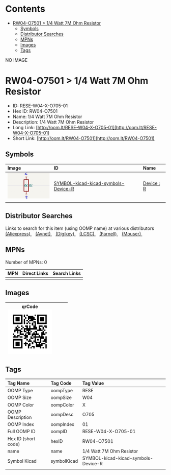 



Contents
========

* [RW04-O7501 > 1/4 Watt 7M Ohm Resistor](#rw04-o7501--14-watt-7m-ohm-resistor)
	* [Symbols](#symbols)
	* [Distributor Searches](#distributor-searches)
	* [MPNs](#mpns)
	* [Images](#images)
	* [Tags](#tags)
  
NO IMAGE  
# RW04-O7501 > 1/4 Watt 7M Ohm Resistor

- ID: RESE-W04-X-O705-01
- Hex ID: RW04-O7501
- Name: 1/4 Watt 7M Ohm Resistor
- Description: 1/4 Watt 7M Ohm Resistor
- Long Link: [http://oom.lt/RESE-W04-X-O705-01](http://oom.lt/RESE-W04-X-O705-01)
- Short Link: [http://oom.lt/RW04-O7501](http://oom.lt/RW04-O7501)

## Symbols
  

|Image|ID|Name|
| :--- | :--- | :--- |
|[![](https://raw.githubusercontent.com/oomlout/oomlout_OOMP_eda_V2/main/SYMBOL/kicad/kicad-symbols/Device/R/image_140.png)](https://github.com/oomlout/oomlout_OOMP_eda_V2/tree/main/SYMBOL/kicad/kicad-symbols/Device/R/)|[SYMBOL-kicad-kicad-symbols-Device-R](https://github.com/oomlout/oomlout_OOMP_eda_V2/tree/main/SYMBOL/kicad/kicad-symbols/Device/R/)|[Device : R](https://github.com/oomlout/oomlout_OOMP_eda_V2/tree/main/SYMBOL/kicad/kicad-symbols/Device/R/)|
||||

## Distributor Searches
  
Links to search for this item (using OOMP name) at various distributors  
[(Aliexpress) ](https://www.aliexpress.com/wholesale?SearchText=11171/4+Watt+7M+Ohm+Resistor)&nbsp;&nbsp;&nbsp;[(Avnet) ](https://www.avnet.com/shop/us/search/1/4+Watt+7M+Ohm+Resistor)&nbsp;&nbsp;&nbsp;[(Digikey) ](https://www.digikey.co.uk/en/products/result?s=1/4+Watt+7M+Ohm+Resistor)&nbsp;&nbsp;&nbsp;[(LCSC) ](https://www.lcsc.com/search?q=1/4+Watt+7M+Ohm+Resistor)&nbsp;&nbsp;&nbsp;[(Farnell) ](https://uk.farnell.com/search?st=1/4+Watt+7M+Ohm+Resistor)&nbsp;&nbsp;&nbsp;[(Mouser) ](https://www.mouser.com/c/?q=1/4+Watt+7M+Ohm+Resistor)&nbsp;&nbsp;&nbsp;
## MPNs
  
Number of MPNs: 0  

|MPN|Direct Links|Search Links|
| :--- | :--- | :--- |
||||

## Images
  

|qrCode<br>[![](https://raw.githubusercontent.com/oomlout/oomlout_OOMP_parts_V2/main/RESE/W04/X/O705/01/qrCode_140.png)](https://github.com/oomlout/oomlout_OOMP_parts_V2/tree/main/RESE/W04/X/O705/01/qrCode.png)||||
| :---: | :---: | :---: | :---: |

## Tags
  

|Tag Name|Tag Code|Tag Value|
| :--- | :--- | :--- |
|OOMP Type|oompType|RESE|
|OOMP Size|oompSize|W04|
|OOMP Color|oompColor|X|
|OOMP Description|oompDesc|O705|
|OOMP Index|oompIndex|01|
|Full OOMP ID|oompID|RESE-W04-X-O705-01|
|Hex ID (short code)|hexID|RW04-O7501|
|name|name|1/4 Watt 7M Ohm Resistor|
|Symbol Kicad|symbolKicad|SYMBOL-kicad-kicad-symbols-Device-R|
||||
